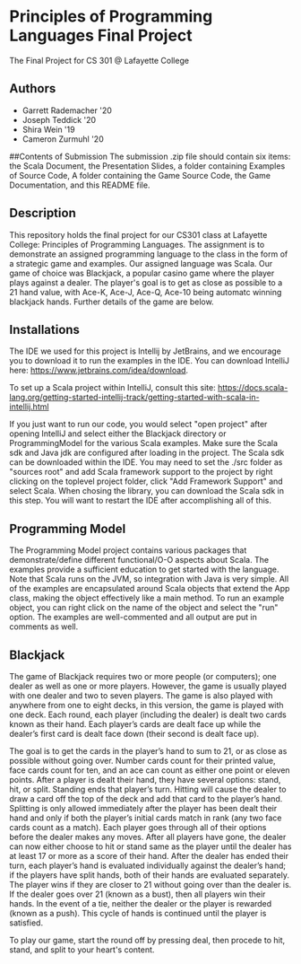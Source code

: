 # Principles of Programming Languages Final Project
The Final Project for CS 301 @ Lafayette College
## Authors
  * Garrett Rademacher '20
  * Joseph Teddick     '20
  * Shira Wein         '19
  * Cameron Zurmuhl    '20

##Contents of Submission
The submission .zip file should contain six items: the Scala Document, the Presentation Slides, a folder containing Examples of Source Code, A folder containing the Game Source Code, the Game Documentation, and this README file.

## Description
This repository holds the final project for our CS301 class at Lafayette College: Principles of Programming Languages. The assignment is to
demonstrate an assigned programming language to the class in the form of a strategic game and examples. Our assigned language was Scala. Our game of choice was Blackjack, a popular casino game where the player plays against a dealer. The player's goal is to get as close as possible to a 21 hand value, with Ace-K, Ace-J, Ace-Q, Ace-10 being automatc winning blackjack hands. Further details of the game are below.

## Installations
The IDE we used for this project is Intellij by JetBrains, and we encourage you to download it to run the examples in the IDE.
You can download IntelliJ here: https://www.jetbrains.com/idea/download. 

To set up a Scala project within IntelliJ, consult this site: https://docs.scala-lang.org/getting-started-intellij-track/getting-started-with-scala-in-intellij.html

If you just want to run our code, you would select "open project" after opening IntelliJ and select either the Blackjack directory or ProgrammingModel for the various Scala examples. Make sure the Scala sdk and Java jdk are configured after loading in the project. The Scala sdk can be downloaded within the IDE. You may need to set the ./src folder as "sources root" and add Scala framework support to the project by right clicking on the toplevel project folder, click "Add Framework Support" and select Scala. When chosing the library, you can download the Scala sdk in this step. You will want to restart the IDE after accomplishing all of this.

## Programming Model
The Programming Model project contains various packages that demonstrate/define different functional/O-O aspects about Scala. The examples provide a sufficient education to get started with the language. Note that Scala runs on the JVM, so integration with Java is very simple. All of the examples are encapsulated around Scala objects that extend the App class, making the object effectively like a main method. To run an example object, you can right click on the name of the object and select the "run" option. The examples are well-commented and all output are put in comments as well. 

## Blackjack

The game of Blackjack requires two or more people (or computers); one dealer as well as one or more players. However, the game is usually played with one dealer and two to seven players. The game is also played with anywhere from one to eight decks, in this version, the game is played with one deck. Each round, each player (including the dealer) is dealt two cards known as their hand. Each player’s cards are dealt face up while the dealer’s first card is dealt face down (their second is dealt face up). 

The goal is to get the cards in the player’s hand to sum to 21, or as close as possible without going over. Number cards count for their printed value, face cards count for ten, and an ace can count as either one point or eleven points. After a player is dealt their hand, they have several options: stand, hit, or split. Standing ends that player’s turn. Hitting will cause the dealer to draw a card off the top of the deck and add that card to the player’s hand. Splitting is only allowed immediately after the player has been dealt their hand and only if both the player’s initial cards match in rank (any two face cards count as a match). Each player goes through all of their options before the dealer makes any moves. After all players have gone, the dealer can now either choose to hit or stand same as the player until the dealer has at least 17 or more as a score of their hand. After the dealer has ended their turn, each player’s hand is evaluated individually against the dealer’s hand; if the players have split hands, both of their hands are evaluated separately. The player wins if they are closer to 21 without going over than the dealer is. If the dealer goes over 21 (known as a bust), then all players win their hands. In the event of a tie, neither the dealer or the player is rewarded (known as a push). This cycle of hands is continued until the player is satisfied.

To play our game, start the round off by pressing deal, then procede to hit, stand, and split to your heart's content.


